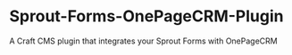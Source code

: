 # Sprout-Forms-OnePageCRM-Plugin
A Craft CMS plugin that integrates your Sprout Forms with OnePageCRM
